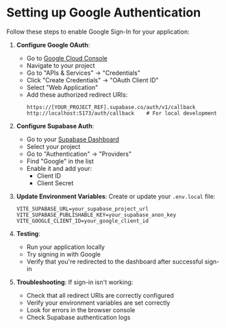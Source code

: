 # Setting up Google Authentication

Follow these steps to enable Google Sign-In for your application:

1. **Configure Google OAuth**:
   - Go to [Google Cloud Console](https://console.cloud.google.com)
   - Navigate to your project
   - Go to "APIs & Services" → "Credentials"
   - Click "Create Credentials" → "OAuth Client ID"
   - Select "Web Application"
   - Add these authorized redirect URIs:
     ```
     https://[YOUR_PROJECT_REF].supabase.co/auth/v1/callback
     http://localhost:5173/auth/callback    # For local development
     ```

2. **Configure Supabase Auth**:
   - Go to your [Supabase Dashboard](https://app.supabase.com)
   - Select your project
   - Go to "Authentication" → "Providers"
   - Find "Google" in the list
   - Enable it and add your:
     - Client ID
     - Client Secret

3. **Update Environment Variables**:
   Create or update your `.env.local` file:
   ```env
   VITE_SUPABASE_URL=your_supabase_project_url
   VITE_SUPABASE_PUBLISHABLE_KEY=your_supabase_anon_key
   VITE_GOOGLE_CLIENT_ID=your_google_client_id
   ```

4. **Testing**:
   - Run your application locally
   - Try signing in with Google
   - Verify that you're redirected to the dashboard after successful sign-in

5. **Troubleshooting**:
   If sign-in isn't working:
   - Check that all redirect URIs are correctly configured
   - Verify your environment variables are set correctly
   - Look for errors in the browser console
   - Check Supabase authentication logs